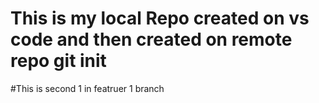 # This is my local Repo created on vs code and then created on remote repo git init
#This is second 1 in featruer 1 branch
